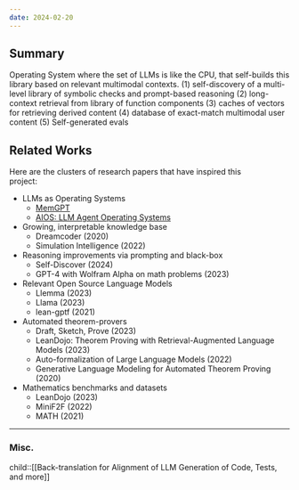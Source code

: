 ```yaml
---
date: 2024-02-20
---
```

## Summary

Operating System where the set of LLMs is like the CPU, that self-builds this library based on relevant multimodal contexts. 
(1) self-discovery of a multi-level library of symbolic checks and prompt-based reasoning
(2) long-context retrieval from library of function components
(3) caches of vectors for retrieving derived content
(4) database of exact-match multimodal user content
(5) Self-generated evals

## Related Works
Here are the clusters of research papers that have inspired this  
project:  
- LLMs as Operating Systems
	- [MemGPT](https://arxiv.org/abs/2310.08560)
	- [AIOS: LLM Agent Operating Systems](https://github.com/agiresearch/AIOS?tab=readme-ov-file)
- Growing, interpretable knowledge base  
	- Dreamcoder (2020)  
	- Simulation Intelligence (2022)  
- Reasoning improvements via prompting and black-box  
	- Self-Discover (2024)  
	- GPT-4 with Wolfram Alpha on math problems (2023) 
- Relevant Open Source Language Models  
	- Llemma (2023)  
	- Llama (2023)  
	- lean-gptf (2021)  
- Automated theorem-provers  
	- Draft, Sketch, Prove (2023)  
	- LeanDojo: Theorem Proving with Retrieval-Augmented Language Models (2023)  
	- Auto-formalization of Large Language Models (2022)  
	- Generative Language Modeling for Automated Theorem Proving (2020)  
- Mathematics benchmarks and datasets  
	- LeanDojo (2023)  
	- MiniF2F (2022)  
	- MATH (2021)  

---

### Misc.

child::[[Back-translation for Alignment of LLM Generation of Code, Tests, and more]]